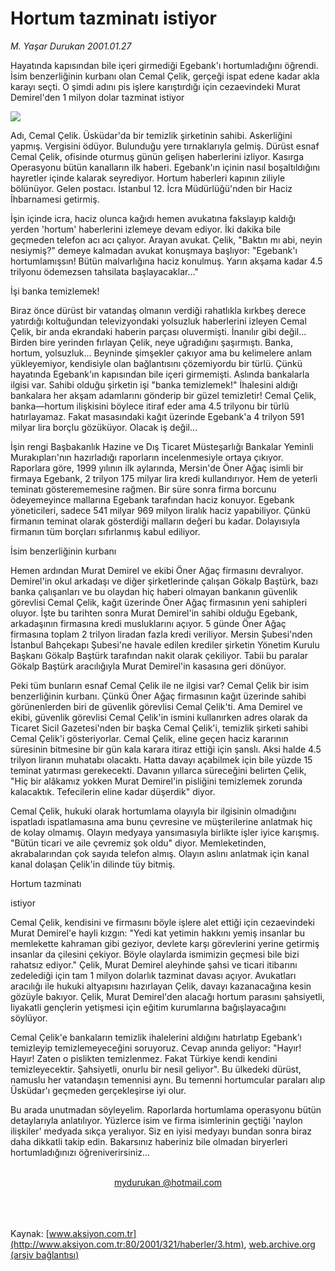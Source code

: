 # Hortum tazminatı istiyor

*M. Yaşar Durukan 2001.01.27*

<div>
 <p class="spot">
  Hayatında kapısından bile  içeri girmediği Egebank'ı  hortumladığını öğrendi. İsim  benzerliğinin kurbanı olan  Cemal Çelik, gerçeği ispat  edene kadar akla karayı seçti. O şimdi adını pis işlere  karıştırdığı için cezaevindeki  Murat Demirel'den 1 milyon  dolar tazminat istiyor
 </p>
 <p class="metin">
 </p>
 <img border="0" src="/web/20020329051450im_/http://www.aksiyon.com.tr/2001/321/resimler/Hortum.jpg"/>
 <p class="metin">
  Adı, Cemal Çelik. Üsküdar'da bir temizlik şirketinin sahibi. Askerliğini yapmış. Vergisini ödüyor. Bulunduğu yere tırnaklarıyla gelmiş. Dürüst esnaf Cemal Çelik, ofisinde oturmuş günün gelişen haberlerini izliyor. Kasırga Operasyonu bütün kanalların ilk haberi. Egebank'ın içinin nasıl boşaltıldığını hayretler içinde kalarak seyrediyor. Hortum haberleri kapının ziliyle bölünüyor. Gelen postacı. İstanbul 12. İcra Müdürlüğü'nden bir Haciz İhbarnamesi getirmiş.
 </p>
 <p class="metin">
  İşin içinde icra, haciz olunca kağıdı hemen avukatına fakslayıp kaldığı yerden 'hortum' haberlerini izlemeye devam ediyor. İki dakika bile geçmeden telefon acı acı çalıyor. Arayan avukat. Çelik, "Baktın mı abi, neyin nesiymiş?" demeye kalmadan avukat konuşmaya başlıyor: "Egebank'ı hortumlamışsın! Bütün malvarlığına haciz konulmuş. Yarın akşama kadar 4.5 trilyonu ödemezsen tahsilata başlayacaklar..."
 </p>
 <p class="metin">
  İşi banka temizlemek!
 </p>
 <p class="metin">
  Biraz önce dürüst bir vatandaş olmanın verdiği rahatlıkla kırkbeş derece yatırdığı koltuğundan televizyondaki yolsuzluk haberlerini izleyen Cemal Çelik, bir anda ekrandaki haberin parçası oluvermişti. İnanılır gibi değil... Birden bire yerinden fırlayan Çelik, neye uğradığını şaşırmıştı. Banka, hortum, yolsuzluk... Beyninde şimşekler çakıyor ama bu kelimelere anlam yükleyemiyor, kendisiyle olan bağlantısını çözemiyordu bir türlü. Çünkü hayatında Egebank'ın kapısından bile içeri girmemişti. Aslında bankalarla ilgisi var. Sahibi olduğu şirketin işi "banka temizlemek!" İhalesini aldığı bankalara her akşam adamlarını gönderip bir güzel temizletir! Cemal Çelik, banka—hortum ilişkisini böylece itiraf eder ama 4.5 trilyonu bir türlü hatırlayamaz. Fakat masasındaki kağıt üzerinde Egebank'a 4 trilyon 591 milyar lira borçlu gözüküyor. Olacak iş değil...
 </p>
 <p class="metin">
  İşin rengi Başbakanlık Hazine ve Dış Ticaret Müsteşarlığı Bankalar Yeminli Murakıpları'nın hazırladığı raporların incelenmesiyle ortaya çıkıyor. Raporlara göre, 1999 yılının ilk aylarında, Mersin'de Öner Ağaç isimli bir firmaya Egebank, 2 trilyon 175 milyar lira kredi kullandırıyor. Hem de yeterli teminatı gösterememesine rağmen. Bir süre sonra firma borcunu ödeyemeyince mallarına Egebank tarafından haciz konuyor. Egebank yöneticileri, sadece 541 milyar 969 milyon liralık haciz yapabiliyor. Çünkü firmanın teminat olarak gösterdiği malların değeri bu kadar. Dolayısıyla firmanın tüm borçları sıfırlanmış kabul ediliyor.
 </p>
 <p class="metin">
  İsim benzerliğinin kurbanı
 </p>
 <p class="metin">
  Hemen ardından Murat Demirel ve ekibi Öner Ağaç firmasını devralıyor. Demirel'in okul arkadaşı ve diğer şirketlerinde çalışan Gökalp Baştürk, bazı banka çalışanları ve bu olaydan hiç haberi olmayan bankanın güvenlik görevlisi Cemal Çelik, kağıt üzerinde Öner Ağaç firmasının yeni sahipleri oluyor. İşte bu tarihten sonra Murat Demirel'in sahibi olduğu Egebank, arkadaşının firmasına kredi musluklarını açıyor. 5 günde Öner Ağaç firmasına toplam 2 trilyon liradan fazla kredi veriliyor. Mersin Şubesi'nden İstanbul Bahçekapı Şubesi'ne havale edilen krediler şirketin Yönetim Kurulu Başkanı Gökalp Baştürk tarafından nakit olarak çekiliyor. Tabii bu paralar Gökalp Baştürk aracılığıyla Murat Demirel'in kasasına geri dönüyor.
 </p>
 <p class="metin">
  Peki tüm bunların esnaf Cemal Çelik ile ne ilgisi var? Cemal Çelik bir isim benzerliğinin kurbanı. Çünkü Öner Ağaç firmasının kağıt üzerinde sahibi görünenlerden biri de güvenlik görevlisi Cemal Çelik'ti. Ama Demirel ve ekibi, güvenlik görevlisi Cemal Çelik'in ismini kullanırken adres olarak da Ticaret Sicil Gazetesi'nden bir başka Cemal Çelik'i, temizlik şirketi sahibi Cemal Çelik'i gösteriyorlar. Cemal Çelik, eline geçen haciz kararının süresinin bitmesine bir gün kala karara itiraz ettiği için şanslı. Aksi halde 4.5 trilyon liranın muhatabı olacaktı. Hatta davayı açabilmek için bile yüzde 15 teminat yatırması gerekecekti. Davanın yıllarca süreceğini belirten Çelik, "Hiç bir alâkamız yokken Murat Demirel'in pisliğini temizlemek zorunda kalacaktık. Tefecilerin eline kadar düşerdik" diyor.
 </p>
 <p class="metin">
  Cemal Çelik, hukuki olarak hortumlama olayıyla bir ilgisinin olmadığını ispatladı ispatlamasına ama bunu çevresine ve müşterilerine anlatmak hiç de kolay olmamış. Olayın medyaya yansımasıyla birlikte işler iyice karışmış. "Bütün ticari ve aile çevremiz şok oldu" diyor. Memleketinden, akrabalarından çok sayıda telefon almış. Olayın aslını anlatmak için kanal kanal dolaşan Çelik'in dilinde tüy bitmiş.
 </p>
 <p class="metin">
  Hortum tazminatı
 </p>
 <p class="metin">
  istiyor
 </p>
 <p class="metin">
  Cemal Çelik, kendisini ve firmasını böyle işlere alet ettiği için cezaevindeki Murat Demirel'e hayli kızgın: "Yedi kat yetimin hakkını yemiş insanlar bu memlekette kahraman gibi geziyor, devlete karşı görevlerini yerine getirmiş insanlar da çilesini çekiyor. Böyle olaylarda ismimizin geçmesi bile bizi rahatsız ediyor." Çelik, Murat Demirel aleyhinde şahsi ve ticari itibarını zedelediği için tam 1 milyon dolarlık tazminat davası açıyor. Avukatları aracılığı ile hukuki altyapısını hazırlayan Çelik, davayı kazanacağına kesin gözüyle bakıyor. Çelik, Murat Demirel'den alacağı hortum parasını şahsiyetli, liyakatli gençlerin yetişmesi için eğitim kurumlarına bağışlayacağını söylüyor.
 </p>
 <p class="metin">
  Cemal Çelik'e bankaların temizlik ihalelerini aldığını hatırlatıp Egebank'ı temizleyip temizlemeyeceğini soruyoruz. Cevap anında geliyor: "Hayır! Hayır! Zaten o pislikten temizlenmez. Fakat Türkiye kendi kendini temizleyecektir. Şahsiyetli, onurlu bir nesil geliyor". Bu ülkedeki dürüst, namuslu her vatandaşın temennisi aynı. Bu temenni hortumcular paraları alıp Üsküdar'ı geçmeden gerçekleşirse iyi olur.
 </p>
 <p class="metin">
  Bu arada unutmadan söyleyelim. Raporlarda hortumlama operasyonu bütün detaylarıyla anlatılıyor. Yüzlerce isim ve firma isimlerinin geçtiği 'naylon ilişkiler' medyada sıkça yeralıyor. Siz en iyisi medyayı bundan sonra biraz daha dikkatli takip edin. Bakarsınız haberiniz bile olmadan biryerleri hortumladığınızı öğreniverirsiniz...
 </p>
 <br/>
 <center>
  <a class="anaorta" href="http://web.archive.org/web/20020329051450/mailto:mydurukan @hotmail.com">
   mydurukan @hotmail.com
  </a>
 </center>
 <br/>
 <br/>
 <br/>
</div>

Kaynak: [www.aksiyon.com.tr](http://www.aksiyon.com.tr:80/2001/321/haberler/3.htm), [web.archive.org (arşiv bağlantısı)](http://web.archive.org/web/20020329051450/http://www.aksiyon.com.tr:80/2001/321/haberler/3.htm)
